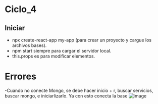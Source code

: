 # Ciclo_4

## Iniciar 

- npx create-react-app my-app (para crear un proyecto y cargue los archivos bases).
- npm start siempre para cargar el servidor local.
- this.props es para modificar elementos.

# Errores
-Cuando no conecte Mongo, se debe hacer inicio + r, buscar servicios, buscar mongo, e iniciarlizarlo. Ya con esto conecta la base
![image](https://user-images.githubusercontent.com/29380120/197049185-da7afbaf-8153-48e8-9ab3-c990892f0d43.png)
